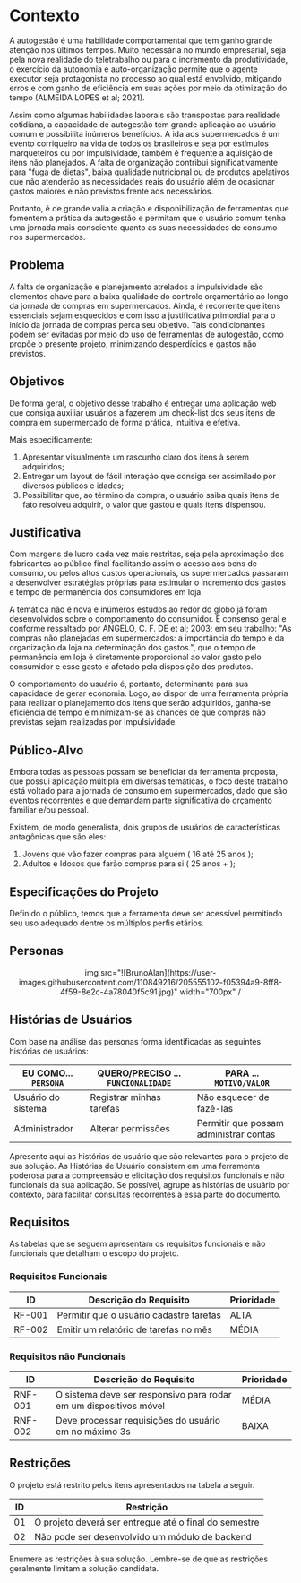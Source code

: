 # Contexto 
A autogestão é uma habilidade comportamental que tem ganho grande atenção nos últimos tempos. Muito necessária no mundo empresarial, seja pela nova realidade do teletrabalho ou para o incremento da produtividade, o exercício da autonomia e auto-organização permite que o agente executor seja protagonista no processo ao qual está envolvido, mitigando erros e com ganho de eficiência em suas ações por meio da otimização do tempo (ALMEIDA LOPES et al; 2021). 
 
Assim como algumas habilidades laborais são transpostas para realidade cotidiana, a capacidade de autogestão tem grande aplicação ao usuário comum e possibilita inúmeros benefícios. A ida aos supermercados é um evento corriqueiro na vida de todos os brasileiros e seja por estímulos marqueteiros ou por impulsividade, também é frequente a aquisição de itens não planejados. A falta de organização contribui significativamente para "fuga de dietas", baixa qualidade nutricional ou de produtos apelativos que não atenderão as necessidades reais do usuário além de ocasionar gastos maiores e não previstos frente aos necessários. 

Portanto, é de grande valia a criação e disponibilização de ferramentas que fomentem a prática da autogestão e permitam que o usuário comum tenha uma jornada mais consciente quanto as suas necessidades de consumo nos supermercados. 

## Problema
A falta de organização e planejamento atrelados a impulsividade são elementos chave para a baixa qualidade do controle orçamentário ao longo da jornada de compras em supermercados. Ainda, é recorrente que itens essenciais sejam esquecidos e com isso a justificativa primordial para o início da jornada de compras perca seu objetivo. Tais condicionantes podem ser evitadas por meio do uso de ferramentas de autogestão, como propõe o presente projeto, minimizando desperdícios e gastos não previstos. 

## Objetivos
De forma geral, o objetivo desse trabalho é entregar uma aplicação web que consiga auxiliar usuários a fazerem um check-list dos seus itens de compra em supermercado de forma prática, intuitiva e efetiva.  

Mais especificamente: 

1. Apresentar visualmente um rascunho claro dos itens à serem adquiridos;    
2. Entregar um layout de fácil interação que consiga ser assimilado por diversos públicos e idades;  
3. Possibilitar que, ao término da compra, o usuário saiba quais itens de fato resolveu adquirir, o valor que gastou e quais itens dispensou. 

## Justificativa
Com margens de lucro cada vez mais restritas, seja pela aproximação dos fabricantes ao público final facilitando assim o acesso aos bens de consumo, ou pelos altos custos operacionais, os supermercados passaram a desenvolver estratégias próprias para estimular o incremento dos gastos e tempo de permanência dos consumidores em loja. 

A temática não é nova e inúmeros estudos ao redor do globo já foram desenvolvidos sobre o comportamento do consumidor. É consenso geral e conforme ressaltado por ANGELO, C. F. DE et al; 2003; em seu trabalho: "As compras não planejadas em supermercados: a importância do tempo e da organização da loja na determinação dos gastos.", que o tempo de permanência em loja é diretamente proporcional ao valor gasto pelo consumidor e esse gasto é afetado pela disposição dos produtos. 

O comportamento do usuário é, portanto, determinante para sua capacidade de gerar economia. Logo, ao dispor de uma ferramenta própria para realizar o planejamento dos itens que serão adquiridos, ganha-se eficiência de tempo e minimizam-se as chances de que compras não previstas sejam realizadas por impulsividade. 

## Público-Alvo
Embora todas as pessoas possam se beneficiar da ferramenta proposta, que possui aplicação múltipla em diversas temáticas, o foco deste trabalho está voltado para a jornada de consumo em supermercados, dado que são eventos recorrentes e que demandam parte significativa do orçamento familiar e/ou pessoal. 

Existem, de modo generalista, dois grupos de usuários de características antagônicas que são eles: 

1. Jovens que vão fazer compras para alguém ( 16 até 25 anos ); 
2. Adultos e Idosos que farão compras para si ( 25 anos + ); 

## Especificações do Projeto
Definido o público, temos que a ferramenta deve ser acessível permitindo seu uso adequado dentre os múltiplos perfis etários. 

## Personas
<div align="center">
img src="![BrunoAlan](https://user-images.githubusercontent.com/110849216/205555102-f05394a9-8ff8-4f59-8e2c-4a78040f5c91.jpg)" width="700px" /
</div>


## Histórias de Usuários

Com base na análise das personas forma identificadas as seguintes histórias de usuários:

|EU COMO... `PERSONA`| QUERO/PRECISO ... `FUNCIONALIDADE` |PARA ... `MOTIVO/VALOR`                 |
|--------------------|------------------------------------|----------------------------------------|
|Usuário do sistema  | Registrar minhas tarefas           | Não esquecer de fazê-las               |
|Administrador       | Alterar permissões                 | Permitir que possam administrar contas |

Apresente aqui as histórias de usuário que são relevantes para o projeto de sua solução. As Histórias de Usuário consistem em uma ferramenta poderosa para a compreensão e elicitação dos requisitos funcionais e não funcionais da sua aplicação. Se possível, agrupe as histórias de usuário por contexto, para facilitar consultas recorrentes à essa parte do documento.

## Requisitos

As tabelas que se seguem apresentam os requisitos funcionais e não funcionais que detalham o escopo do projeto.

### Requisitos Funcionais

|ID    | Descrição do Requisito  | Prioridade |
|------|-----------------------------------------|----|
|RF-001| Permitir que o usuário cadastre tarefas | ALTA | 
|RF-002| Emitir um relatório de tarefas no mês   | MÉDIA |


### Requisitos não Funcionais

|ID     | Descrição do Requisito  |Prioridade |
|-------|-------------------------|----|
|RNF-001| O sistema deve ser responsivo para rodar em um dispositivos móvel | MÉDIA | 
|RNF-002| Deve processar requisições do usuário em no máximo 3s |  BAIXA | 

## Restrições

O projeto está restrito pelos itens apresentados na tabela a seguir.

|ID| Restrição                                             |
|--|-------------------------------------------------------|
|01| O projeto deverá ser entregue até o final do semestre |
|02| Não pode ser desenvolvido um módulo de backend        |


Enumere as restrições à sua solução. Lembre-se de que as restrições geralmente limitam a solução candidata.

